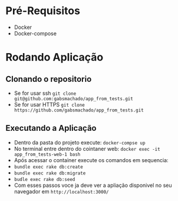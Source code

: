 # Pré-Requisitos

* Docker
* Docker-compose
# Rodando Aplicação

## Clonando o repositorio
* Se for usar ssh
`git clone git@github.com:gabsmachado/app_from_tests.git`
* Se for usar HTTPS
`git clone https://github.com/gabsmachado/app_from_tests.git`

## Executando a Aplicação
* Dentro da pasta do projeto execute:
`docker-compse up`
* No terminal entre dentro do cointaner web:
 `docker exec -it app_from_tests-web-1 bash`
* Após acessar o container execute os comandos em sequencia:
* `bundle exec rake db:create`
* `bundle exec rake db:migrate`
* `budle exec rake db:seed`
* Com esses passos voce ja deve ver a apliação disponivel no seu navegador em `http://localhost:3000/`
